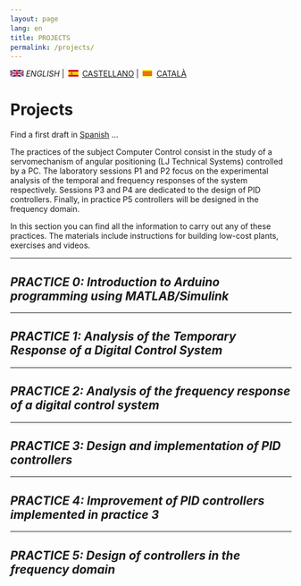 ```yaml
---
layout: page
lang: en
title: PROJECTS
permalink: /projects/
---
```


![English](en.png) *ENGLISH* | ![Castellano](es.png) [CASTELLANO](proyectos.md) | ![Català](ca.png) [CATALÀ](projectes.md)


# Projects

Find a first draft in [Spanish](proyectos.md) ...

The practices of the subject Computer Control consist in the study of a servomechanism of angular positioning (LJ Technical Systems) controlled by a PC. The laboratory sessions P1 and P2 focus on the experimental analysis of the temporal and frequency responses of the system respectively. Sessions P3 and P4 are dedicated to the design of PID controllers. Finally, in practice P5 controllers will be designed in the frequency domain.

In this section you can find all the information to carry out any of these practices. The materials include instructions for building low-cost plants, exercises and videos.

<hr/>

## *PRACTICE 0: Introduction to Arduino programming using MATLAB/Simulink*

<hr/>

## *PRACTICE 1: Analysis of the Temporary Response of a Digital Control System*

<hr/>

## *PRACTICE 2: Analysis of the frequency response of a digital control system*

<hr/>

## *PRACTICE 3: Design and implementation of PID controllers*

<hr/>

## *PRACTICE 4: Improvement of PID controllers implemented in practice 3*

<hr/>

## *PRACTICE 5: Design of controllers in the frequency domain*
